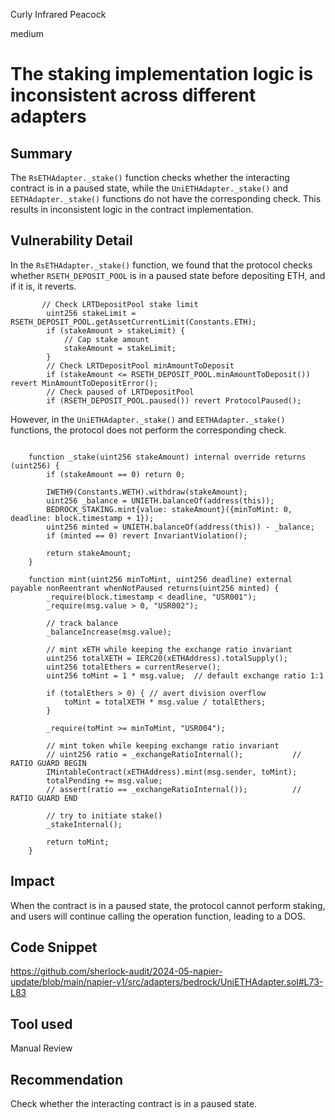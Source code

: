 Curly Infrared Peacock

medium

# The staking implementation logic is inconsistent across different adapters

## Summary
The `RsETHAdapter._stake()` function checks whether the interacting contract is in a paused state, while the `UniETHAdapter._stake()` and `EETHAdapter._stake()` functions do not have the corresponding check. This results in inconsistent logic in the contract implementation.


## Vulnerability Detail
In the `RsETHAdapter._stake()` function, we found that the protocol checks whether `RSETH_DEPOSIT_POOL` is in a paused state before depositing ETH, and if it is, it reverts. 
```solidity
       // Check LRTDepositPool stake limit
        uint256 stakeLimit = RSETH_DEPOSIT_POOL.getAssetCurrentLimit(Constants.ETH);
        if (stakeAmount > stakeLimit) {
            // Cap stake amount
            stakeAmount = stakeLimit;
        }
        // Check LRTDepositPool minAmountToDeposit
        if (stakeAmount <= RSETH_DEPOSIT_POOL.minAmountToDeposit()) revert MinAmountToDepositError();
        // Check paused of LRTDepositPool
        if (RSETH_DEPOSIT_POOL.paused()) revert ProtocolPaused();

```


However, in the `UniETHAdapter._stake()` and `EETHAdapter._stake()` functions, the protocol does not perform the corresponding check.
```solidity

    function _stake(uint256 stakeAmount) internal override returns (uint256) {
        if (stakeAmount == 0) return 0;

        IWETH9(Constants.WETH).withdraw(stakeAmount);
        uint256 _balance = UNIETH.balanceOf(address(this));
        BEDROCK_STAKING.mint{value: stakeAmount}({minToMint: 0, deadline: block.timestamp + 1});
        uint256 minted = UNIETH.balanceOf(address(this)) - _balance;
        if (minted == 0) revert InvariantViolation();

        return stakeAmount;
    }

```
```solidity
    function mint(uint256 minToMint, uint256 deadline) external payable nonReentrant whenNotPaused returns(uint256 minted) {
        _require(block.timestamp < deadline, "USR001");
        _require(msg.value > 0, "USR002");

        // track balance
        _balanceIncrease(msg.value);

        // mint xETH while keeping the exchange ratio invariant
        uint256 totalXETH = IERC20(xETHAddress).totalSupply();
        uint256 totalEthers = currentReserve();
        uint256 toMint = 1 * msg.value;  // default exchange ratio 1:1

        if (totalEthers > 0) { // avert division overflow
            toMint = totalXETH * msg.value / totalEthers;
        }

        _require(toMint >= minToMint, "USR004");

        // mint token while keeping exchange ratio invariant
        // uint256 ratio = _exchangeRatioInternal();           // RATIO GUARD BEGIN
        IMintableContract(xETHAddress).mint(msg.sender, toMint);
        totalPending += msg.value;
        // assert(ratio == _exchangeRatioInternal());          // RATIO GUARD END

        // try to initiate stake()
        _stakeInternal();

        return toMint;
    }
```

## Impact
When the contract is in a paused state, the protocol cannot perform staking, and users will continue calling the operation function, leading to a DOS.

## Code Snippet
https://github.com/sherlock-audit/2024-05-napier-update/blob/main/napier-v1/src/adapters/bedrock/UniETHAdapter.sol#L73-L83

## Tool used

Manual Review

## Recommendation
Check whether the interacting contract is in a paused state.




